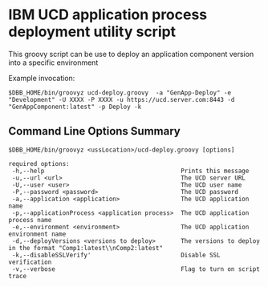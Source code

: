 # IBM UCD application process deployment utility script

This groovy script can be use to deploy an application component version into a specific environment

Example invocation:
```
$DBB_HOME/bin/groovyz ucd-deploy.groovy  -a "GenApp-Deploy" -e "Development" -U XXXX -P XXXX -u https://ucd.server.com:8443 -d "GenAppComponent:latest" -p Deploy -k
```

## Command Line Options Summary
```
$DBB_HOME/bin/groovyz <ussLocation>/ucd-deploy.groovy [options]

required options:
 -h,--help                                      Prints this message
 -u,--url <url>                                 The UCD server URL
 -U,--user <user>                               The UCD user name
 -P,--password <password>                       The UCD password
 -a,--application <application>                 The UCD application name
 -p,--applicationProcess <application process>  The UCD application process name
 -e,--environment <environment>                 The UCD application environment name
 -d,--deployVersions <versions to deploy>       The versions to deploy in the format "Comp1:latest\\nComp2:latest"
 -k,--disableSSLVerify'                         Disable SSL verification
 -v,--verbose                                   Flag to turn on script trace
 ```